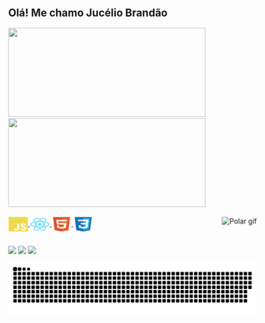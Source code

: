 ## Olá! Me chamo Jucélio Brandão
 <div>
  <a href="https://github.com/juujb">
  <img width="400px" height="180em" src="https://github-readme-stats.vercel.app/api?username=juujb&show_icons=true&theme=dracula&include_all_commits=true&count_private=true"/>
  <img width="400px" height="180em" src="https://github-readme-stats.vercel.app/api/top-langs/?username=juujb&layout=compact&langs_count=16&theme=dracula"/>
<div>
<div style="display: inline_block"><br>
  <img align="center" alt="Js" height="30" width="40" src="https://raw.githubusercontent.com/devicons/devicon/master/icons/javascript/javascript-plain.svg">
  <img align="center" alt="React" height="30" width="40" src="https://raw.githubusercontent.com/devicons/devicon/master/icons/react/react-original.svg">
  <img align="center" alt="HTML" height="30" width="40" src="https://raw.githubusercontent.com/devicons/devicon/master/icons/html5/html5-original.svg">
  <img align="center" alt="CSS" height="30" width="40" src="https://raw.githubusercontent.com/devicons/devicon/master/icons/css3/css3-original.svg">
  <img align="right" alt="Polar gif" src="https://media.tenor.com/images/83f680ca2640664ba0cddad66866ed6e/tenor.gif">
</div>
  
  ##
 
<div> 
  <a href="https://instagram.com/jucep.brandao" target="_blank"><img src="https://img.shields.io/badge/-Instagram-%23E4405F?style=for-the-badge&logo=instagram&logoColor=white" target="_blank"></a>
  <a href = "mailto: juceneon@gmail.com"><img src="https://img.shields.io/badge/-Gmail-%23333?style=for-the-badge&logo=gmail&logoColor=white" target="_blank"></a>
  <a href="https://www.linkedin.com/in/juceliobrandao/" target="_blank"><img src="https://img.shields.io/badge/-LinkedIn-%230077B5?style=for-the-badge&logo=linkedin&logoColor=white" target="_blank"></a> 
 
  ![Snake animation](https://github.com/juujb/juujb/blob/output/github-contribution-grid-snake.svg)
 
</div>
